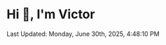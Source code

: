 <h1>Hi 👋, I'm Victor </h1>

<!--RECENT_ACTIVITY:start-->
<!--RECENT_ACTIVITY:end-->

<!--RECENT_ACTIVITY:last_update-->
Last Updated: Monday, June 30th, 2025, 4:48:10 PM
<!--RECENT_ACTIVITY:last_update_end-->
